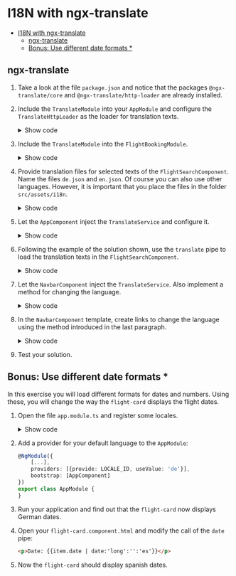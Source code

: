 # I18N with ngx-translate

- [I18N with ngx-translate](#i18n-with-ngx-translate)
  - [ngx-translate](#ngx-translate)
  - [Bonus: Use different date formats *](#bonus-use-different-date-formats-)

## ngx-translate

1. Take a look at the file `package.json` and notice that the packages `@ngx-translate/core` and `@ngx-translate/http-loader` are already installed.

2. Include the `TranslateModule` into your `AppModule` and configure the `TranslateHttpLoader` as the loader for translation texts.

    <details>
    <summary>Show code</summary>
    <p>

    ```typescript
    
    import {TranslateModule, TranslateLoader} from '@ngx-translate/core';
    import {TranslateHttpLoader} from '@ngx-translate/http-loader';

    […]

    export function HttpLoaderFactory(http: HttpClient) {
    return new TranslateHttpLoader(http, "/assets/i18n/", ".json");
    }

    […]

    @NgModule({
    imports: [ 
        BrowserModule,
        FormsModule,  
        HttpModule,   
        [...]
        TranslateModule.forRoot({
        loader: {
            provide: TranslateLoader,
            useFactory: HttpLoaderFactory,
            deps: [HttpClient]
        }
        })
    ],
    [...]
    })
    export class AppModule {
    }
    ```

    </p>
    </details>

4. Include the `TranslateModule` into the `FlightBookingModule`.

    <details>
    <summary>Show code</summary>
    <p>

    ```typescript
    
    @NgModule({
        imports: [
            CommonModule, 
            FormsModule, 
            [...]
            TranslateModule.forChild()
        ],
        [...]
    })
    export class FlightBookingModule {
    }
    ```

    </p>
    </details>

5. Provide translation files for selected texts of the `FlightSearchComponent`. Name the files `de.json` and `en.json`. 
   Of course you can also use other languages. However, it is important that you place the files in the folder `src/assets/i18n`.

    <details>
    <summary>Show code</summary>
    <p>

    ```json
    
    {
        "FLIGHTS": {
            "search": "Search",
            "found": "{{count}} Entries found."
        }
    }
    ```

    </p>
    </details>

6. Let the `AppComponent` inject the `TranslateService` and configure it.

    <details>
    <summary>Show code</summary>
    <p>

    ```typescript
    
    this.translate.addLangs(['en', 'de']);
    this.translate.setDefaultLang('de');
    this.translate.use('de');
    ```

    </p>
    </details>

7. Following the example of the solution shown, use the `translate` pipe to load the translation texts in the `FlightSearchComponent`.

    <details>
    <summary>Show code</summary>
    <p>

        ```html
        
        [...]
        {{ 'FLIGHTS.search' | translate}}
        [...]
        {{ 'FLIGHTS.found' | translate:{count: flights.length} }}
        [...]
        ```

    </p>
    </details>

8. Let the `NavbarComponent` inject the `TranslateService`. Also implement a method for changing the language.

    <details>
    <summary>Show code</summary>
    <p>

    ```typescript
    
    @Component({ [...] })
    export class NavbarComponent {
        
        constructor(private translate: TranslateService) {
        }

        setLang(lang: string): void {
            this.translate.use(lang);
        }

        [...]
    }
    ```

    </p>
    </details>

9. In the `NavbarComponent` template, create links to change the language using the method introduced in the last paragraph.

    <details>
    <summary>Show code</summary>
    <p>

    ```html
    
    <li>
        <a (click)="setLang('en')">EN</a>
    </li>
    <li>
        <a (click)="setLang('de')">DE</a>
    </li>
    ```

    </p>
    </details>

10. Test your solution.


## Bonus: Use different date formats *

In this exercise you will load different formats for dates and numbers. Using these, you will change the way the ``flight-card`` displays the flight dates.

1. Open the file ``app.module.ts`` and register some locales.

    <details>
    <summary>Show code</summary>
    <p>
    
    ```TypeScript
    import {registerLocaleData} from '@angular/common';
    
    import localeDe from '@angular/common/locales/de';
    import localeDeAt from '@angular/common/locales/de-AT';
    import localeEs from '@angular/common/locales/es';

    registerLocaleData(localeDe);     // de-DE
    registerLocaleData(localeDeAt);   // de-AT
    registerLocaleData(localeEs);     // es-ES
    ```

  </p>
  </details>

2. Add a provider for your default language to the ``AppModule``:

    ```TypeScript
    @NgModule({
        [...],
        providers: [{provide: LOCALE_ID, useValue: 'de'}],
        bootstrap: [AppComponent]
    })
    export class AppModule {
    }
    ```

3. Run your application and find out that the ``flight-card`` now displays German dates.

3. Open your ``flight-card.component.html`` and modify the call of the ``date`` pipe:

    ```html
    <p>Date: {{item.date | date:'long':'':'es'}}</p>
    ```

4. Now the ``flight-card`` should display spanish dates.